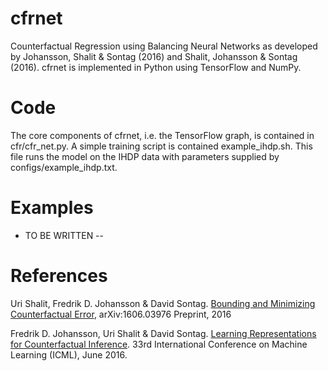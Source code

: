 # cfrnet
Counterfactual Regression using Balancing Neural Networks as developed by Johansson, Shalit & Sontag (2016) and Shalit, Johansson & Sontag (2016). cfrnet is implemented in Python using TensorFlow and NumPy.

# Code

The core components of cfrnet, i.e. the TensorFlow graph, is contained in cfr/cfr_net.py. A simple training script is contained example_ihdp.sh. This file runs the model on the IHDP data with parameters supplied by configs/example_ihdp.txt.

# Examples

- TO BE WRITTEN --

# References
Uri Shalit, Fredrik D. Johansson & David Sontag. [Bounding and Minimizing Counterfactual Error](https://arxiv.org/abs/1606.03976), arXiv:1606.03976 Preprint, 2016

Fredrik D. Johansson, Uri Shalit &  David Sontag. [Learning Representations for Counterfactual Inference](http://jmlr.org/proceedings/papers/v48/johansson16.pdf). 33rd International Conference on Machine Learning (ICML), June 2016.
